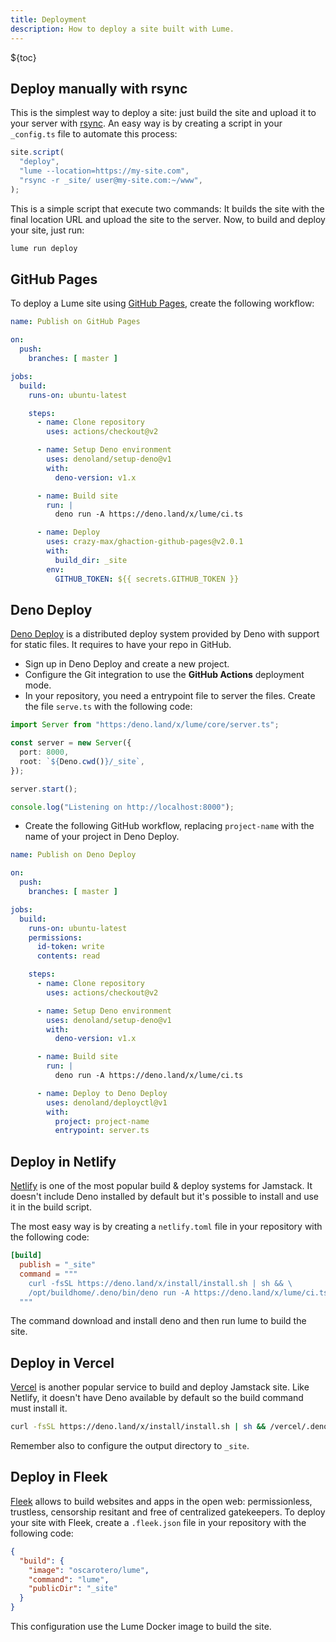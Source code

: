 ```yaml
---
title: Deployment
description: How to deploy a site built with Lume.
---
```


${toc}

## Deploy manually with rsync

This is the simplest way to deploy a site: just build the site and upload it to
your server with [rsync](https://en.wikipedia.org/wiki/Rsync). An easy way is by
creating a script in your `_config.ts` file to automate this process:

```ts
site.script(
  "deploy",
  "lume --location=https://my-site.com",
  "rsync -r _site/ user@my-site.com:~/www",
);
```

This is a simple script that execute two commands: It builds the site with the
final location URL and upload the site to the server. Now, to build and deploy
your site, just run:

```sh
lume run deploy
```

## GitHub Pages

To deploy a Lume site using [GitHub Pages](https://pages.github.com/), create
the following workflow:

```yml
name: Publish on GitHub Pages

on:
  push:
    branches: [ master ]

jobs:
  build:
    runs-on: ubuntu-latest

    steps:
      - name: Clone repository
        uses: actions/checkout@v2

      - name: Setup Deno environment
        uses: denoland/setup-deno@v1
        with:
          deno-version: v1.x

      - name: Build site
        run: |
          deno run -A https://deno.land/x/lume/ci.ts

      - name: Deploy
        uses: crazy-max/ghaction-github-pages@v2.0.1
        with:
          build_dir: _site
        env:
          GITHUB_TOKEN: ${{ secrets.GITHUB_TOKEN }}
```

## Deno Deploy

[Deno Deploy](https://deno.com/deploy) is a distributed deploy system provided
by Deno with support for static files. It requires to have your repo in GitHub.

- Sign up in Deno Deploy and create a new project.
- Configure the Git integration to use the **GitHub Actions** deployment mode.
- In your repository, you need a entrypoint file to server the files. Create the
  file `serve.ts` with the following code:

```ts
import Server from "https:/deno.land/x/lume/core/server.ts";

const server = new Server({
  port: 8000,
  root: `${Deno.cwd()}/_site`,
});

server.start();

console.log("Listening on http://localhost:8000");
```

- Create the following GitHub workflow, replacing `project-name` with the name
  of your project in Deno Deploy.

```yml
name: Publish on Deno Deploy

on:
  push:
    branches: [ master ]

jobs:
  build:
    runs-on: ubuntu-latest
    permissions:
      id-token: write
      contents: read

    steps:
      - name: Clone repository
        uses: actions/checkout@v2

      - name: Setup Deno environment
        uses: denoland/setup-deno@v1
        with:
          deno-version: v1.x

      - name: Build site
        run: |
          deno run -A https://deno.land/x/lume/ci.ts

      - name: Deploy to Deno Deploy
        uses: denoland/deployctl@v1
        with:
          project: project-name
          entrypoint: server.ts
```

## Deploy in Netlify

[Netlify](https://www.netlify.com/) is one of the most popular build & deploy
systems for Jamstack. It doesn't include Deno installed by default but it's
possible to install and use it in the build script.

The most easy way is by creating a `netlify.toml` file in your repository with
the following code:

<lume-code>

```toml {title="netlify.toml"}
[build]
  publish = "_site"
  command = """
    curl -fsSL https://deno.land/x/install/install.sh | sh && \
    /opt/buildhome/.deno/bin/deno run -A https://deno.land/x/lume/ci.ts \
  """
```

</lume-code>

The command download and install deno and then run lume to build the site.

## Deploy in Vercel

[Vercel](https://vercel.com/) is another popular service to build and deploy
Jamstack site. Like Netlify, it doesn't have Deno available by default so the
build command must install it.

```sh
curl -fsSL https://deno.land/x/install/install.sh | sh && /vercel/.deno/bin/deno run -A https://deno.land/x/lume/ci.ts
```

Remember also to configure the output directory to `_site`.

## Deploy in Fleek

[Fleek](https://fleek.co/) allows to build websites and apps in the open web:
permissionless, trustless, censorship resitant and free of centralized
gatekeepers. To deploy your site with Fleek, create a `.fleek.json` file in your
repository with the following code:

<lume-code>

```json {title=".fleek.json"}
{
  "build": {
    "image": "oscarotero/lume",
    "command": "lume",
    "publicDir": "_site"
  }
}
```

</lume-code>

This configuration use the Lume Docker image to build the site.

